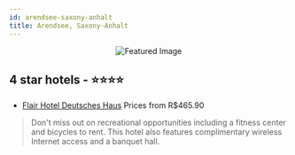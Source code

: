 ```yaml
---
id: arendsee-saxony-anhalt
title: Arendsee, Saxony-Anhalt
---
```


<center><img src="https://i.travelapi.com/hotels/2000000/1600000/1594000/1593967/fe502d13_z.jpg" alt="Featured Image" /></center>


##  4 star hotels - ⭐️⭐️⭐️⭐️

-    [Flair Hotel Deutsches Haus](https://us.hurb.com/hotels/arendsee/flair-hotel-deutsches-haus-JNP-JP779896?cmp=18055) Prices from R$465.90
   > Don't miss out on recreational opportunities including a fitness center and bicycles to rent. This hotel also features complimentary wireless Internet access and a banquet hall.
